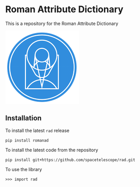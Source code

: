 # Roman Attribute Dictionary


This is a repository for the Roman Attribute Dictionary 


![STScI Logo](docs/_static/stsci_logo.png)

## Installation

To install the latest `rad` release

    pip install romanad

To install the latest code from the repository

    pip install git+https://github.com/spacetelescope/rad.git

To use the library

    >>> import rad

